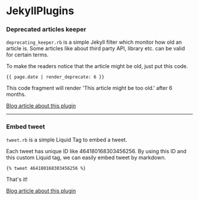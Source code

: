 JekyllPlugins
=============

### Deprecated articles keeper

`deprecating_keeper.rb` is a simple Jekyll filter which monitor how old an article is.
Some articles like about third party API, library etc. can be valid for certain terms.

To make the readers notice that the article might be old, just put this code.

	{{ page.date | render_deprecate: 6 }}

This code fragment will render 'This article might be too old.' after 6 months.

[Blog article about this plugin](http://blog.kazuya.co/ruby/2014/04/28/jekyll-plugin-deprecate-keeper-en.html)

***

### Embed tweet

`tweet.rb` is a simple Liquid Tag to embed a tweet. 

Each tweet has unique ID like 464180168303456256. By using this ID and this custom Liquid tag, we can easily embed tweet by markdown.

	{% tweet 464180168303456256 %}

That's it!

[Blog article about this plugin](http://blog.kazuya.co/ruby/2014/05/07/embed-twitter-plugin-en.html)
